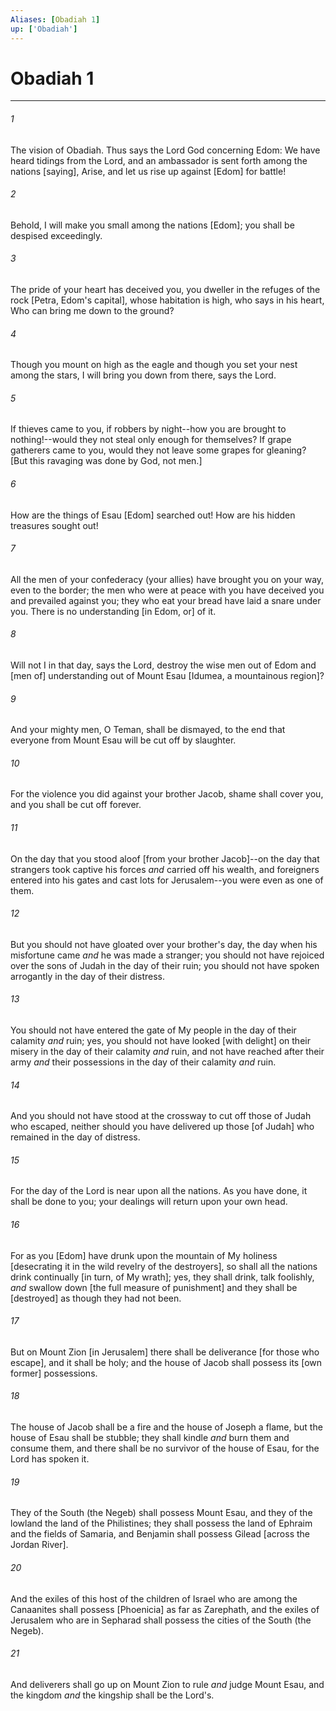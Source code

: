 ```yaml
---
Aliases: [Obadiah 1]
up: ['Obadiah']
---
```

# Obadiah 1

***














###### 1 






The vision of Obadiah. Thus says the Lord God concerning Edom: We have heard tidings from the Lord, and an ambassador is sent forth among the nations [saying], Arise, and let us rise up against [Edom] for battle! 













###### 2 






Behold, I will make you small among the nations [Edom]; you shall be despised exceedingly. 













###### 3 






The pride of your heart has deceived you, you dweller in the refuges of the rock [Petra, Edom's capital], whose habitation is high, who says in his heart, Who can bring me down to the ground? 













###### 4 






Though you mount on high as the eagle and though you set your nest among the stars, I will bring you down from there, says the Lord. 













###### 5 






If thieves came to you, if robbers by night--how you are brought to nothing!--would they not steal only enough for themselves? If grape gatherers came to you, would they not leave some grapes for gleaning? [But this ravaging was done by God, not men.] 













###### 6 






How are the things of Esau [Edom] searched out! How are his hidden treasures sought out! 













###### 7 






All the men of your confederacy (your allies) have brought you on your way, even to the border; the men who were at peace with you have deceived you and prevailed against you; they who eat your bread have laid a snare under you. There is no understanding [in Edom, or] of it. 













###### 8 






Will not I in that day, says the Lord, destroy the wise men out of Edom and [men of] understanding out of Mount Esau [Idumea, a mountainous region]? 













###### 9 






And your mighty men, O Teman, shall be dismayed, to the end that everyone from Mount Esau will be cut off by slaughter. 













###### 10 






For the violence you did against your brother Jacob, shame shall cover you, and you shall be cut off forever. 













###### 11 






On the day that you stood aloof [from your brother Jacob]--on the day that strangers took captive his forces _and_ carried off his wealth, and foreigners entered into his gates and cast lots for Jerusalem--you were even as one of them. 













###### 12 






But you should not have gloated over your brother's day, the day when his misfortune came _and_ he was made a stranger; you should not have rejoiced over the sons of Judah in the day of their ruin; you should not have spoken arrogantly in the day of their distress. 













###### 13 






You should not have entered the gate of My people in the day of their calamity _and_ ruin; yes, you should not have looked [with delight] on their misery in the day of their calamity _and_ ruin, and not have reached after their army _and_ their possessions in the day of their calamity _and_ ruin. 













###### 14 






And you should not have stood at the crossway to cut off those of Judah who escaped, neither should you have delivered up those [of Judah] who remained in the day of distress. 













###### 15 






For the day of the Lord is near upon all the nations. As you have done, it shall be done to you; your dealings will return upon your own head. 













###### 16 






For as you [Edom] have drunk upon the mountain of My holiness [desecrating it in the wild revelry of the destroyers], so shall all the nations drink continually [in turn, of My wrath]; yes, they shall drink, talk foolishly, _and_ swallow down [the full measure of punishment] and they shall be [destroyed] as though they had not been. 













###### 17 






But on Mount Zion [in Jerusalem] there shall be deliverance [for those who escape], and it shall be holy; and the house of Jacob shall possess its [own former] possessions. 













###### 18 






The house of Jacob shall be a fire and the house of Joseph a flame, but the house of Esau shall be stubble; they shall kindle _and_ burn them and consume them, and there shall be no survivor of the house of Esau, for the Lord has spoken it. 













###### 19 






They of the South (the Negeb) shall possess Mount Esau, and they of the lowland the land of the Philistines; they shall possess the land of Ephraim and the fields of Samaria, and Benjamin shall possess Gilead [across the Jordan River]. 













###### 20 






And the exiles of this host of the children of Israel who are among the Canaanites shall possess [Phoenicia] as far as Zarephath, and the exiles of Jerusalem who are in Sepharad shall possess the cities of the South (the Negeb). 













###### 21 






And deliverers shall go up on Mount Zion to rule _and_ judge Mount Esau, and the kingdom _and_ the kingship shall be the Lord's.
